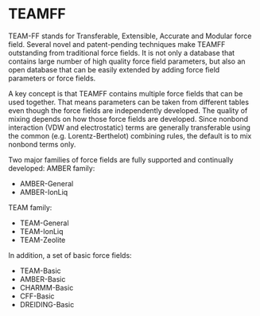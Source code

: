 # TEAMFF

TEAM-FF stands for Transferable, Extensible, Accurate and Modular force field. Several novel and patent-pending techniques make TEAMFF outstanding from traditional force fields. It is not only a database that contains large number of high quality force field parameters, but also an open database that can be easily extended by adding force field parameters or force fields.

A key concept is that TEAMFF contains multiple force fields that can be used together. That means parameters can be taken from different tables even though the force fields are independently developed. The quality of mixing depends on how those force fields are developed. Since nonbond interaction (VDW and electrostatic) terms are generally transferable using the common (e.g. Lorentz-Berthelot) combining rules, the default is to mix nonbond terms only.

Two major families of force fields are fully supported and continually developed:
AMBER family:

- AMBER-General
- AMBER-IonLiq

TEAM family:

- TEAM-General
- TEAM-IonLiq
- TEAM-Zeolite

In addition, a set of basic force fields:

- TEAM-Basic
- AMBER-Basic
- CHARMM-Basic
- CFF-Basic
- DREIDING-Basic
